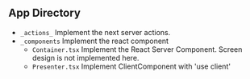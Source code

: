 ## App Directory

- `_actions_` Implement the next server actions.
- `_components` Implement the react component
  - `Container.tsx` Implement the React Server Component. Screen design is not
    implemented here.
  - `Presenter.tsx` Implement ClientComponent with 'use client'
